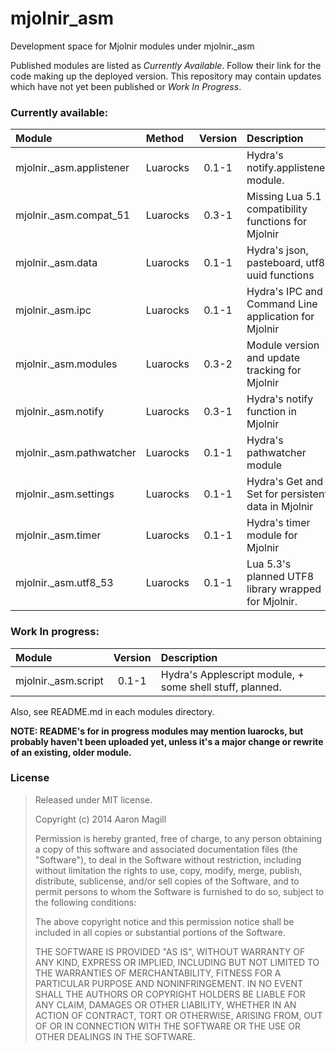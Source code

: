 mjolnir_asm
===========

Development space  for Mjolnir modules under mjolnir._asm

Published modules are listed as *Currently Available*.  Follow their link for the code making up the deployed version.  This repository may contain updates which have not yet been published or *Work In Progress*.

### Currently available:

|Module                   | Method   | Version | Description                                          | URL                                                         |
|:------------------------|:---------|:-------:|:-----------------------------------------------------|:------------------------------------------------------------|
|mjolnir._asm.applistener | Luarocks | 0.1-1   | Hydra's notify.applistener module.                   | [link](https://github.com/asmagill/mjolnir_asm.applistener) |
|mjolnir._asm.compat_51   | Luarocks | 0.3-1   | Missing Lua 5.1 compatibility functions for Mjolnir  | [link](https://github.com/asmagill/mjolnir_asm.compat_51)   |
|mjolnir._asm.data        | Luarocks | 0.1-1   | Hydra's json, pasteboard, utf8, uuid functions       | [link](https://github.com/asmagill/mjolnir_asm.data)        |
|mjolnir._asm.ipc         | Luarocks | 0.1-1   | Hydra's IPC and Command Line application for Mjolnir | [link](https://github.com/asmagill/mjolnir_asm.ipc)         |
|mjolnir._asm.modules     | Luarocks | 0.3-2   | Module version and update tracking for Mjolnir       | [link](https://github.com/asmagill/mjolnir_asm.modules)     |
|mjolnir._asm.notify      | Luarocks | 0.3-1   | Hydra's notify function in Mjolnir                   | [link](https://github.com/asmagill/mjolnir_asm.notify)      |
|mjolnir._asm.pathwatcher | Luarocks | 0.1-1   | Hydra's pathwatcher module                           | [link](https://github.com/asmagill/mjolnir_asm.pathwatcher) |
|mjolnir._asm.settings    | Luarocks | 0.1-1   | Hydra's Get and Set for persistent data in Mjolnir   | [link](https://github.com/asmagill/mjolnir_asm.settings)    |
|mjolnir._asm.timer       | Luarocks | 0.1-1   | Hydra's timer module for Mjolnir                     | [link](https://github.com/asmagill/mjolnir_asm.timer)       |
|mjolnir._asm.utf8_53     | Luarocks | 0.1-1   | Lua 5.3's planned UTF8 library wrapped for Mjolnir.  | [link](https://github.com/asmagill/mjolnir_asm.utf8_53)     |

### Work In progress:

|Module                   | Version | Description                                              |
|:------------------------|:-------:|:---------------------------------------------------------|
|mjolnir._asm.script      | 0.1-1   | Hydra's Applescript module, + some shell stuff, planned. |

Also, see README.md in each modules directory.

**NOTE: README's for in progress modules may mention luarocks, but probably haven't been uploaded yet, unless it's a major change or rewrite of an existing, older module.**

### License

> Released under MIT license.
>
> Copyright (c) 2014 Aaron Magill
>
> Permission is hereby granted, free of charge, to any person obtaining a copy of this software and associated documentation files (the "Software"), to deal in the Software without restriction, including without limitation the rights to use, copy, modify, merge, publish, distribute, sublicense, and/or sell copies of the Software, and to permit persons to whom the Software is furnished to do so, subject to the following conditions:
>
> The above copyright notice and this permission notice shall be included in all copies or substantial portions of the Software.
>
> THE SOFTWARE IS PROVIDED "AS IS", WITHOUT WARRANTY OF ANY KIND, EXPRESS OR IMPLIED, INCLUDING BUT NOT LIMITED TO THE WARRANTIES OF MERCHANTABILITY, FITNESS FOR A PARTICULAR PURPOSE AND NONINFRINGEMENT. IN NO EVENT SHALL THE AUTHORS OR COPYRIGHT HOLDERS BE LIABLE FOR ANY CLAIM, DAMAGES OR OTHER LIABILITY, WHETHER IN AN ACTION OF CONTRACT, TORT OR OTHERWISE, ARISING FROM, OUT OF OR IN CONNECTION WITH THE SOFTWARE OR THE USE OR OTHER DEALINGS IN THE SOFTWARE.
>
